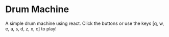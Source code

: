 # Drum Machine

A simple drum machine using react. Click the buttons or use the keys [q, w, e, a, s, d, z, x, c] to play!
